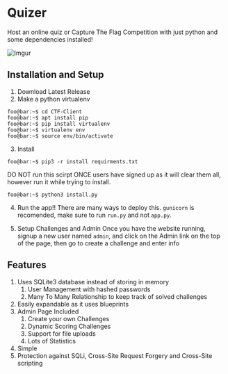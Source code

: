 # Quizer
Host an online quiz or Capture The Flag Competition with just python and some dependencies installed!

![Imgur](https://i.imgur.com/QTvaWDE.png) 

## Installation and Setup
1. Download Latest Release
2. Make a python virtualenv
```console
foo@bar:~$ cd CTF-Client
foo@bar:~$ apt install pip
foo@bar:~$ pip install virtualenv
foo@bar:~$ virtualenv env
foo@bar:~$ source env/bin/activate
```
3. Install
```console
foo@bar:~$ pip3 -r install requirments.txt
```
DO NOT run this scirpt ONCE users have signed up as it will clear them all, however run it while trying to install.
```console
foo@bar:~$ python3 install.py
```

4. Run the app!!
There are many ways to deploy this. `gunicorn` is recomended, make sure to run `run.py` and not `app.py`.

5. Setup Challenges and Admin
Once you have the website running, signup a new user named `admin`, and click on the Admin link on the top of the page, then go to create a challenge and enter info

## Features
1. Uses SQLite3 database instead of storing in memory
	1. User Management with hashed passwords
	2. Many To Many Relationship to keep track of solved challenges
2. Easily expandable as it uses blueprints
3. Admin Page Included
	1. Create your own Challenges
	2. Dynamic Scoring Challenges
	3. Support for file uploads
	4. Lots of Statistics 
4. Simple 
5. Protection against SQLi, Cross-Site Request Forgery and Cross-Site scripting 
